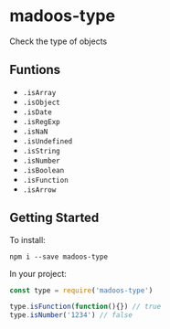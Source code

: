 # madoos-type

Check the type of objects

## Funtions

 * `.isArray`
 * `.isObject`
 * `.isDate`
 * `.isRegExp`
 * `.isNaN`
 * `.isUndefined`
 * `.isString`
 * `.isNumber` 
 * `.isBoolean`
 * `.isFunction`
 * `.isArrow`

 ## Getting Started

To install:

    npm i --save madoos-type

In your project:

``` javascript
const type = require('madoos-type')

type.isFunction(function(){}) // true
type.isNumber('1234') // false

```